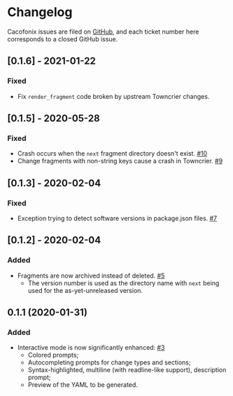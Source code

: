 # Changelog

Cacofonix issues are filed on [GitHub](https://github.com/jonathan/cacofonix/issues), and each ticket number here corresponds to a closed GitHub issue.

<!-- Generated release notes start. -->

## [0.1.6] - 2021-01-22

### Fixed

- Fix `render_fragment` code broken by upstream Towncrier changes.


## [0.1.5] - 2020-05-28

### Fixed

- Crash occurs when the `next` fragment directory doesn't exist. [#10](https://github.com/jonathanj/cacofonix/issues/10)
- Change fragments with non-string keys cause a crash in Towncrier. [#9](https://github.com/jonathanj/cacofonix/issues/9)


## [0.1.3] - 2020-02-04

### Fixed

- Exception trying to detect software versions in package.json files. [#7](https://github.com/jonathanj/cacofonix/issues/7)


## [0.1.2] - 2020-02-04

### Added

- Fragments are now archived instead of deleted. [#5](https://github.com/jonathanj/cacofonix/issues/5)
  - The version number is used as the directory name with `next` being used for the as-yet-unreleased version.


## 0.1.1 (2020-01-31)

### Added

- Interactive mode is now significantly enhanced: [#3](https://github.com/jonathanj/cacofonix/issues/3)
    - Colored prompts;
    - Autocompleting prompts for change types and sections;
    - Syntax-highlighted, multiline (with readline-like support), description prompt;
    - Preview of the YAML to be generated.


